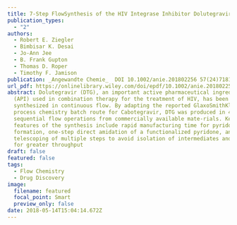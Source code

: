 ```yaml
---
title: 7-Step FlowSynthesis of the HIV Integrase Inhibitor Dolutegravir
publication_types:
  - "2"
authors:
  - Robert E. Ziegler
  - Bimbisar K. Desai
  - Jo-Ann Jee
  - B. Frank Gupton
  - Thomas D. Roper
  - Timothy F. Jamison
publication: _Angewandte Chemie_  DOI 10.1002/anie.201802256 57(24)7181-7185
url_pdf: https://onlinelibrary.wiley.com/doi/epdf/10.1002/anie.201802256
abstract: Dolutegravir (DTG), an important active pharmaceutical ingredient
  (API) used in combination therapy for the treatment of HIV, has been
  synthesized in continuous flow. By adapting the reported GlaxoSmithKline
  process chemistry batch route for Cabotegravir, DTG was produced in 4.5 h in
  sequential flow operations from commercially available mate-rials. Key
  features of the synthesis include rapid manufacturing time for pyridone
  formation, one-step direct amidation of a functionalized pyridone, and
  telescoping of multiple steps to avoid isolation of intermediates and enable
  for greater throughput
draft: false
featured: false
tags:
  - Flow Chemistry
  - Drug Discovery
image:
  filename: featured
  focal_point: Smart
  preview_only: false
date: 2018-05-14T15:04:14.672Z
---
```

